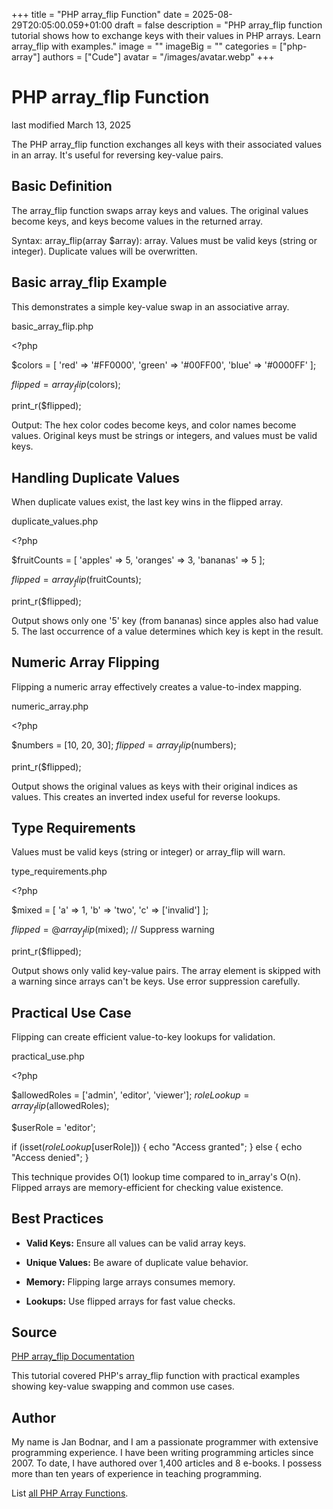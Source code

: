 +++
title = "PHP array_flip Function"
date = 2025-08-29T20:05:00.059+01:00
draft = false
description = "PHP array_flip function tutorial shows how to exchange keys with their values in PHP arrays. Learn array_flip with examples."
image = ""
imageBig = ""
categories = ["php-array"]
authors = ["Cude"]
avatar = "/images/avatar.webp"
+++

# PHP array_flip Function

last modified March 13, 2025

The PHP array_flip function exchanges all keys with their
associated values in an array. It's useful for reversing key-value pairs.

## Basic Definition

The array_flip function swaps array keys and values. The original
values become keys, and keys become values in the returned array.

Syntax: array_flip(array $array): array. Values must be valid
keys (string or integer). Duplicate values will be overwritten.

## Basic array_flip Example

This demonstrates a simple key-value swap in an associative array.

basic_array_flip.php
  

&lt;?php

$colors = [
    'red' =&gt; '#FF0000',
    'green' =&gt; '#00FF00',
    'blue' =&gt; '#0000FF'
];

$flipped = array_flip($colors);

print_r($flipped);

Output: The hex color codes become keys, and color names become values.
Original keys must be strings or integers, and values must be valid keys.

## Handling Duplicate Values

When duplicate values exist, the last key wins in the flipped array.

duplicate_values.php
  

&lt;?php

$fruitCounts = [
    'apples' =&gt; 5,
    'oranges' =&gt; 3,
    'bananas' =&gt; 5
];

$flipped = array_flip($fruitCounts);

print_r($flipped);

Output shows only one '5' key (from bananas) since apples also had value 5.
The last occurrence of a value determines which key is kept in the result.

## Numeric Array Flipping

Flipping a numeric array effectively creates a value-to-index mapping.

numeric_array.php
  

&lt;?php

$numbers = [10, 20, 30];
$flipped = array_flip($numbers);

print_r($flipped);

Output shows the original values as keys with their original indices as
values. This creates an inverted index useful for reverse lookups.

## Type Requirements

Values must be valid keys (string or integer) or array_flip will warn.

type_requirements.php
  

&lt;?php

$mixed = [
    'a' =&gt; 1,
    'b' =&gt; 'two',
    'c' =&gt; ['invalid']
];

$flipped = @array_flip($mixed); // Suppress warning

print_r($flipped);

Output shows only valid key-value pairs. The array element is skipped
with a warning since arrays can't be keys. Use error suppression carefully.

## Practical Use Case

Flipping can create efficient value-to-key lookups for validation.

practical_use.php
  

&lt;?php

$allowedRoles = ['admin', 'editor', 'viewer'];
$roleLookup = array_flip($allowedRoles);

$userRole = 'editor';

if (isset($roleLookup[$userRole])) {
    echo "Access granted";
} else {
    echo "Access denied";
}

This technique provides O(1) lookup time compared to in_array's O(n).
Flipped arrays are memory-efficient for checking value existence.

## Best Practices

- **Valid Keys:** Ensure all values can be valid array keys.

- **Unique Values:** Be aware of duplicate value behavior.

- **Memory:** Flipping large arrays consumes memory.

- **Lookups:** Use flipped arrays for fast value checks.

## Source

[PHP array_flip Documentation](https://www.php.net/manual/en/function.array-flip.php)

This tutorial covered PHP's array_flip function with practical
examples showing key-value swapping and common use cases.

## Author

My name is Jan Bodnar, and I am a passionate programmer with extensive
programming experience. I have been writing programming articles since 2007.
To date, I have authored over 1,400 articles and 8 e-books. I possess more
than ten years of experience in teaching programming.

List [all PHP Array Functions](/php/#php-array).